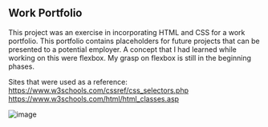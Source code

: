 ## Work Portfolio

This project was an exercise in incorporating HTML and CSS for a work portfolio.  This portfolio contains placeholders for future projects that can be presented to a potential employer.  A concept that I had learned while working on this were flexbox.  My grasp on flexbox is still in the beginning phases.

Sites that were used as a reference:
https://www.w3schools.com/cssref/css_selectors.php
https://www.w3schools.com/html/html_classes.asp

![image](https://github.com/mylesjav/portfolio/assets/152746324/2c687c83-653f-4b39-b8a5-4404460bbe0b)

